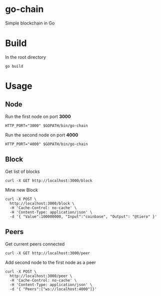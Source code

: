 # go-chain
Simple blockchain in Go

# Build

In the root directory

```
go build
```

# Usage

## Node

Run the first node on port **3000**

```
HTTP_PORT="3000" $GOPATH/bin/go-chain
```

Run the second node on port **4000**

```
HTTP_PORT="4000" $GOPATH/bin/go-chain
```

## Block

Get list of blocks

```
curl -X GET http://localhost:3000/block 
```

Mine new Block

```
curl -X POST \
  http://localhost:3000/block \
  -H 'Cache-Control: no-cache' \
  -H 'Content-Type: application/json' \
  -d '{ "Value":100000000, "Input":"coinbase", "Output": "@tiero" }'
```

## Peers

Get current peers connected 

```
curl -X GET http://localhost:3000/peer 
```

Add second node to the first node as a peer

```
curl -X POST \
  http://localhost:3000/peer \
  -H 'Cache-Control: no-cache' \
  -H 'Content-Type: application/json' \
  -d '{ "Peers":["ws://localhost:4000"]}'
```









